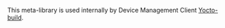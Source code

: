 This meta-library is used internally by Device Management Client [Yocto-build](https://github.com/armmbed/mbed-cloud-client-yocto-setup).
